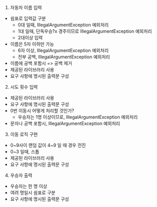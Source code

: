 1. 자동차 이름 입력
- 쉼표로 입력값 구분
  - 0대 일때, IllegalArgumentException 예외처리
  - 1대 일때, 단독우승?x 경주이므로 IllegalArgumentException 예외처리
  - 2대이상 입력
- 이름은 5자 이하만 가능 
    - 6자 이상, IllegalArgumentException 예외처리
    - 전부 공백, IllegalArgumentException 예외처리
- 이름에 공백 포함시 => 공백 제거
- 제공된 라이브러리 사용
- 요구 사항에 명시된 출력문 구성

2. 시도 횟수 입력
- 제공된 라이브러리 사용
- 요구 사항에 명시된 출력문 구성
- 0번 이동시 어떻게 처리할 것인가? 
  - 우승자는 1명 이상이므로, IllegalArgumentException 예외처리
- 문자나 공백 포함시, IllegalArgumentException 예외처리
    
3. 이동 로직 구현
- 0~9사이 랜덤 값이 4~9 일 때 경우 전진
- 0~3 일때, 스톱
- 제공된 라이브러리 사용
- 요구 사항에 명시된 출력문 구성

4. 우승자 출력
- 우승자는 한 명 이상
- 여려 명일시 쉼표로 구분
- 요구 사항에 명시된 출력문 구성
